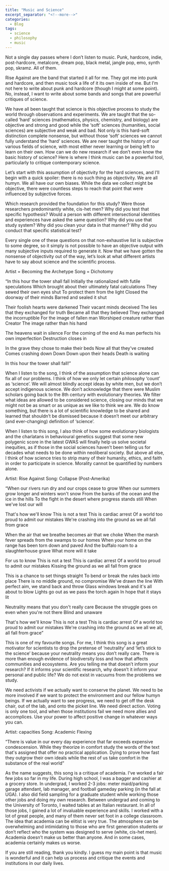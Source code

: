 ```yaml
---
title: "Music and Science"
excerpt_separator: "<!--more-->"
categories:
  - Blog
tags:
  - science
  - philosophy
  - music
---
```


Not a single day passes where I don’t listen to music. Punk, hardcore, indie, post-hardcore, metalcore, dream pop, black metal, jangle pop, emo, synth pop, skramz. All of them.

Rise Against are the band that started it all for me. They got me into punk and hardcore, and then music took a life of it its own inside of me. But I’m not here to write about punk and hardcore (though I might at some point). No, instead, I want to write about some bands and songs that are powerful critiques of science.

We have all been taught that science is this objective process to study the world through observations and experiments. We are taught that the so-called ‘hard’ sciences (mathematics, physics, chemistry, and biology) are objective and strong and good while the ‘soft’ sciences (humanities, social sciences) are subjective and weak and bad. Not only is this hard-soft distinction complete nonsense, but without those ‘soft’ sciences we cannot fully understand the ‘hard’ sciences. We are neer taught the history of our various fields of science, with most either never learning or being left to learn on their own. How can we do new research if we don’t even know the basic history of science? Here is where I think music can be a powerful tool, particularly to critique contemporary science.

Let’s start with this assumption of objectivity for the hard sciences, and I’ll begin with a quick spoiler: there is no such thing as objectivity. We are all humyn. We all have our own biases. While the data we collect might be objective, there were countless steps to reach that point that were influenced by subjective forces. 

Which research provided the foundation for this study?
Were those researchers predominantly white, cis-het men?
Why did you test that specific hypothesis?
Would a person with different intersectional identities and experiences have asked the same question?
Why did you use that study system?
Why did you clean your data in that manner?
Why did you conduct that specific statistical test? 

Every single one of these questions on that non-exhaustive list is subjective to some degree, so it simply is not possible to have an objective output with many subjective inputs required to generate it. Now that we have gotten the nonsense of objectivity out of the way, let’s look at what different artists have to say about science and the scientific process.





Artist = Becoming the Archetype
Song = Dichotomy

“In this hour the tower shall fall
Initially the rationalized with futile speculations
Which brought about their ultimately fatal calculations
They sewed their own eyes shut
To protect them from the light
Closed the doorway of their minds
Barred and sealed it shut

Their foolish hearts were darkened
Their vacant minds deceived
The lies that they exchanged for truth
Became all that they believed
They exchanged the incorruptible
For the image of fallen man
Worshiped creature rather than Creator
The image rather than his hand

The heavens wait in silence
For the coming of the end
As man perfects his own imperfection
Destruction closes in

In the grave they chose to make their beds
Now all that they’ve created
Comes crashing down
Down
Down upon their heads
Death is waiting

In this hour the tower shall fall!”

When I listen to the song, I think of the assumption that science alone can fix all of our problems. I think of how we only let certain philosophy ‘count’ as ‘science’. We will almost blindly accept ideas by white men, but we don’t accept indigenous science. We don’t acknowledge that there were Muslim scholars going back to the 8th century with evolutionary theories. We filter what ideas are allowed to be considered science, closing our minds that we might not be as smart or as unique as we like to think we are. We do know something, but there is a lot of scientific knowledge to be shared and learned that shouldn’t be dismissed because it doesn’t meet our arbitrary (and ever-changing) definition of ‘science’.

When I listen to this song, I also think of how some evolutionary biologists and the charlatans in behavioural genetics suggest that some new polygenic score in the latest GWAS will finally help us solve societal inequities, as if those in the social sciences haven’t been telling us for decades what needs to be done within neoliberal society. But above all else, I think of how science tries to strip many of their humanity, ethics, and faith in order to participate in science. Morality cannot be quantified by numbers alone. 





Artist: Rise Against
Song: Collapse (Post-Amerika)

“When our rivers run dry and our crops cease to grow
When our summers grow longer and winters won't snow
From the banks of the ocean and the ice in the hills
To the fight in the desert where progress stands still
When we've lost our will

That's how we'll know
This is not a test
This is cardiac arrest
Of a world too proud to admit our mistakes
We're crashing into the ground as we all fall from grace

When the air that we breathe becomes air that we choke
When the marsh fever spreads from the swamps to our homes
When your home on the range has been torn down and paved
And the buffalo roam to a slaughterhouse grave
What more will it take

For us to know
This is not a test
This is cardiac arrest
Of a world too proud to admit our mistakes
Kissing the ground as we all fall from grace

This is a chance to set things straight
To bend or break the rules back into place
There is no middle ground, no compromise
We've drawn the line
With perfect aim, we stand back and throw
Glass windows break and it's all about to blow
Lights go out as we pass the torch again
In hope that it stays lit

Neutrality means that you don't really care
Because the struggle goes on even when you're not there
Blind and unaware

That's how we'll know
This is not a test
This is cardiac arrest
Of a world too proud to admit our mistakes
We're crashing into the ground as we all we all, all fall from grace”

This is one of my favourite songs. For me, I think this song is a great motivator for scientists to drop the pretense of ‘neutrality’ and ‘let’s stick to the science’ because your neutrality means you don’t really care. There is more than enough evidence of biodiversity loss and how that affects communities and ecosystems. Are you telling me that doesn’t inform your research? If it informs your scientific research, why doesn’t it inform your personal and public life? We do not exist in vacuums from the problems we study.

We need activists if we actually want to conserve the planet. We need to be more involved if we want to protect the environment and our fellow humyn beings. If we actually want to see progress, we need to get off the desk chair, out of the lab, and onto the picket line. We need direct action. Voting is only one tool, and when those institutions fail we need more allies and accomplices. Use your power to affect positive change in whatever ways you can.





Artist: capacities
Song: Academic Flexing

“There is value in our every day experience that far exceeds
expensive condescension. While they theorize in comfort
study the words of the text that's assigned that offer no practical 
application. Dying to prove how fast they outgrow their own ideals
while the rest of us take comfort in the substance of the real world”

As the name suggests, this song is a critique of academia. I’ve worked a fair few jobs so far in my life. During high school, I was a bagger and cashier at a grocery store. In undergrad, I worked 2-3 jobs: meter maid/parking garage attendant, lab manager, and football gameday parking (in the fall at UGA). I also did field sampling for a graduate student while working those other jobs and doing my own research. Between undergrad and coming to the University of Toronto, I waited tables at an Italian restaurant. In all of those jobs, I gained a lot of invaluable experience and skills. I worked with a lot of great people, and many of them never set foot in a college classroom. The idea that academia can be elitist is very true. The atmosphere can be overwhelming and intimidating to those who are first generation students or don’t reflect who the system was designed to serve (white, cis-het men). Academia doesn’t make us better than anyone. And in some cases, academia certainly makes us worse.

If you are still reading, thank you kindly. I guess my main point is that music is wonderful and it can help us process and critique the events and institutions in our daily lives.
